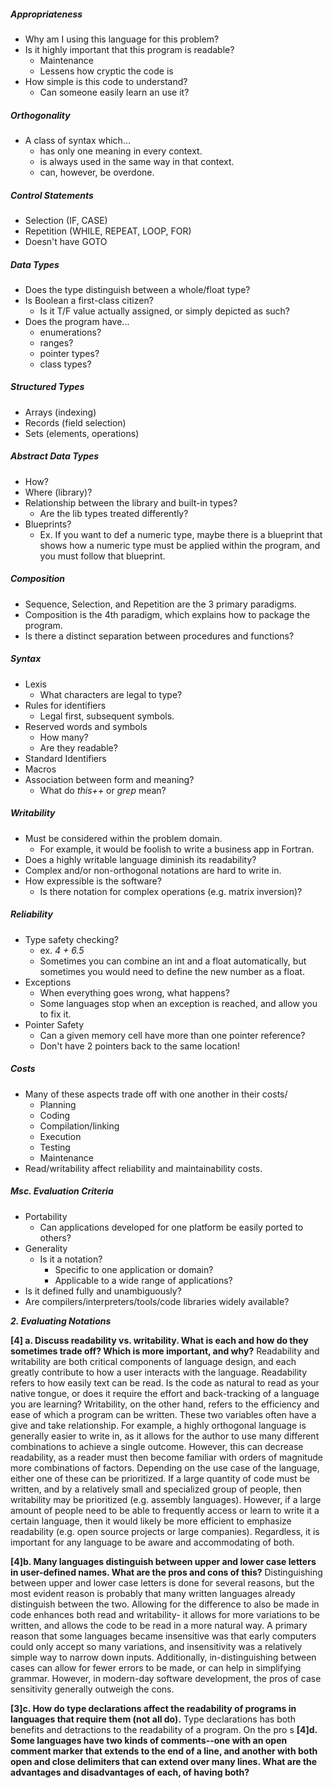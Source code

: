 ##### Appropriateness
- Why am I using this language for this problem?
- Is it highly important that this program is readable?
	- Maintenance
	- Lessens how cryptic the code is
- How simple is this code to understand?
	- Can someone easily learn an use it?
##### Orthogonality
- A class of syntax which...
	- has only one meaning in every context.
	- is always used in the same way in that context.
	- can, however, be overdone.
##### Control Statements
- Selection (IF, CASE)
- Repetition (WHILE, REPEAT, LOOP, FOR)
- Doesn't have GOTO
##### Data Types
- Does the type distinguish between a whole/float type?
- Is Boolean a first-class citizen?
	- Is it T/F value actually assigned, or simply depicted as such?
- Does the program have...
	- enumerations?
	- ranges?
	- pointer types?
	- class types?
##### Structured Types
- Arrays (indexing)
- Records (field selection)
- Sets (elements, operations)
##### Abstract Data Types
- How?
- Where (library)?
- Relationship between the library and built-in types?
	- Are the lib types treated differently?
- Blueprints?
	- Ex. If you want to def a numeric type, maybe there is a blueprint that shows how a numeric type must be applied within the program, and you must follow that blueprint.
##### Composition
- Sequence, Selection, and Repetition are the 3 primary paradigms.
- Composition is the 4th paradigm, which explains how to package the program.
- Is there a distinct separation between procedures and functions?
##### Syntax
- Lexis
	- What characters are legal to type?
- Rules for identifiers
	- Legal first, subsequent symbols.
- Reserved words and symbols
	- How many?
	- Are they readable?
- Standard Identifiers
- Macros
- Association between form and meaning?
	- What do *this++* or *grep* mean?
##### Writability
- Must be considered within the problem domain.
	- For example, it would be foolish to write a business app in Fortran.
- Does a highly writable language diminish its readability?
- Complex and/or non-orthogonal notations are hard to write in.
- How expressible is the software?
	- Is there notation for complex operations (e.g. matrix inversion)?
##### Reliability
- Type safety checking?
	- ex. *4 + 6.5*
	- Sometimes you can combine an int and a float automatically, but sometimes you would need to define the new number as a float.
- Exceptions
	- When everything goes wrong, what happens?
	- Some languages stop when an exception is reached, and allow you to fix it.
- Pointer Safety
	- Can a given memory cell have more than one pointer reference?
	- Don't have 2 pointers back to the same location!
##### Costs
- Many of these aspects trade off with one another in their costs/
	- Planning
	- Coding
	- Compilation/linking
	- Execution
	- Testing
	- Maintenance
- Read/writability affect reliability and maintainability costs.
##### Msc. Evaluation Criteria
- Portability
	- Can applications developed for one platform be easily ported to others?
- Generality
	- Is it a notation?
		- Specific to one application or domain?
		- Applicable to a wide range of applications?
- Is it defined fully and unambiguously?
- Are compilers/interpreters/tools/code libraries widely available?

***2. Evaluating Notations***

**[4] a. Discuss readability vs. writability. What is each and how do they sometimes trade off? Which is more important, and why?**
	Readability and writability are both critical components of language design, and each greatly contribute to how a user interacts with the language. Readability refers to how easily text can be read. Is the code as natural to read as your native tongue, or does it require the effort and back-tracking of a language you are learning? Writability, on the other hand, refers to the efficiency and ease of which a program can be written. These two variables often have a give and take relationship. For example, a highly orthogonal language is generally easier to write in, as it allows for the author to use many different combinations to achieve a single outcome. However, this can decrease readability, as a reader must then become familiar with orders of magnitude more combinations of factors. Depending on the use case of the language, either one of these can be prioritized. If a large quantity of code must be written, and by a relatively small and specialized group of people, then writability may be prioritized (e.g. assembly languages). However, if a large amount of people need to be able to frequently access or learn to write it a certain language, then it would likely be more efficient to emphasize readability (e.g. open source projects or large companies). Regardless, it is important for any language to be aware and accommodating of both.

**[4]b. Many languages distinguish between upper and lower case letters in user-defined names. What are the pros and cons of this?**
	Distinguishing between upper and lower case letters is done for several reasons, but the most evident reason is probably that many written languages already distinguish between the two. Allowing for the difference to also be made in code enhances both read and writability- it allows for more variations to be written, and allows the code to be read in a more natural way. A primary reason that some languages became insensitive was that early computers could only accept so many variations, and insensitivity was a relatively simple way to narrow down inputs. Additionally, in-distinguishing between cases can allow for fewer errors to be made, or can help in simplifying grammar. However, in modern-day software development, the pros of case sensitivity generally outweigh the cons.
	
**[3]c. How do type declarations affect the readability of programs in languages that require them (not all do).**
	Type declarations has both benefits and detractions to the readability of a program. On the pro s
**[4]d. Some languages have two kinds of comments--one with an open comment marker that extends to the end of a line, and another with both open and close delimiters that can extend over many lines. What are the advantages and disadvantages of each, of having both?**